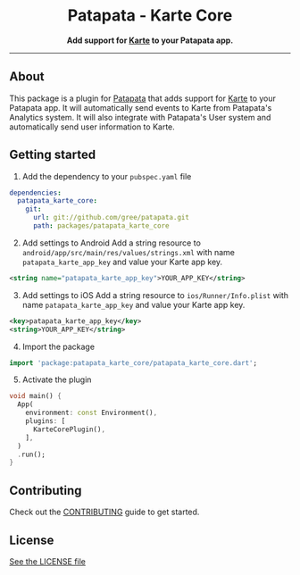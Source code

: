 <div align="center">
  <h1>Patapata - Karte Core</h1>
  <p>
    <strong>Add support for <a href="https://karte.io/">Karte</a> to your Patapata app.</strong>
  </p>
</div>

---

## About
This package is a plugin for [Patapata](https://pub.dev/packages/patapata_core) that adds support for [Karte](https://karte.io/) to your Patapata app.
It will automatically send events to Karte from Patapata's Analytics system.
It will also integrate with Patapata's User system and automatically send user information to Karte.

## Getting started

1. Add the dependency to your `pubspec.yaml` file

```yaml
dependencies:
  patapata_karte_core:
    git:
      url: git://github.com/gree/patapata.git
      path: packages/patapata_karte_core
```

2. Add settings to Android
Add a string resource to `android/app/src/main/res/values/strings.xml` with name `patapata_karte_app_key` and value your Karte app key.

```xml
<string name="patapata_karte_app_key">YOUR_APP_KEY</string>
```

3. Add settings to iOS
Add a string resource to `ios/Runner/Info.plist` with name `patapata_karte_app_key` and value your Karte app key.

```xml
<key>patapata_karte_app_key</key>
<string>YOUR_APP_KEY</string>
```

4. Import the package

```dart
import 'package:patapata_karte_core/patapata_karte_core.dart';
```

5. Activate the plugin

```dart
void main() {
  App(
    environment: const Environment(),
    plugins: [
      KarteCorePlugin(),
    ],
  )
  .run();
}
```

## Contributing

Check out the [CONTRIBUTING](https://github.com/gree/patapata/blob/main/CONTRIBUTING.md) guide to get started.

## License

[See the LICENSE file](https://github.com/gree/patapata/blob/main/packages/patapata_karte_core/LICENSE)